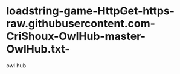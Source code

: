 # loadstring-game-HttpGet-https-raw.githubusercontent.com-CriShoux-OwlHub-master-OwlHub.txt-
owl hub
